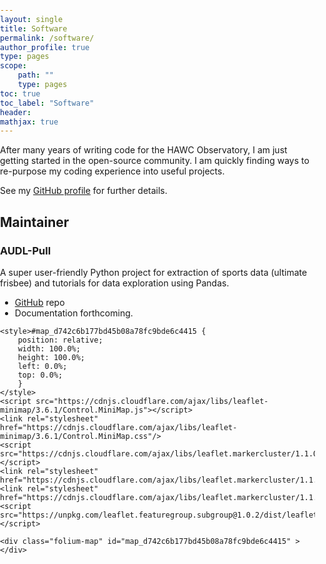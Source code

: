 ```yaml
---
layout: single
title: Software
permalink: /software/
author_profile: true
type: pages
scope:
    path: ""
    type: pages
toc: true
toc_label: "Software"
header:
mathjax: true
---
```


After many years of writing code for the HAWC Observatory, I am just getting
started in the open-source community. I am quickly finding ways to re-purpose
my coding experience into useful projects.

See my [GitHub profile](http://github.com/dfiorino) for further details.

## Maintainer

### AUDL-Pull
A super user-friendly Python project for extraction of sports data (ultimate
frisbee) and tutorials for data exploration using Pandas.
- [GitHub](https://github.com/dfiorino/audl-pull) repo
- Documentation forthcoming.


<head>
    <meta http-equiv="content-type" content="text/html; charset=UTF-8" />
    <script>L_PREFER_CANVAS=false; L_NO_TOUCH=false; L_DISABLE_3D=false;</script>
    <script src="https://cdn.jsdelivr.net/npm/leaflet@1.2.0/dist/leaflet.js"></script>
    <script src="https://ajax.googleapis.com/ajax/libs/jquery/1.11.1/jquery.min.js"></script>
    <script src="https://maxcdn.bootstrapcdn.com/bootstrap/3.2.0/js/bootstrap.min.js"></script>
    <script src="https://cdnjs.cloudflare.com/ajax/libs/Leaflet.awesome-markers/2.0.2/leaflet.awesome-markers.js"></script>
    <link rel="stylesheet" href="https://cdn.jsdelivr.net/npm/leaflet@1.2.0/dist/leaflet.css"/>
    <link rel="stylesheet" href="https://maxcdn.bootstrapcdn.com/bootstrap/3.2.0/css/bootstrap.min.css"/>
    <link rel="stylesheet" href="https://maxcdn.bootstrapcdn.com/bootstrap/3.2.0/css/bootstrap-theme.min.css"/>
    <link rel="stylesheet" href="https://maxcdn.bootstrapcdn.com/font-awesome/4.6.3/css/font-awesome.min.css"/>
    <link rel="stylesheet" href="https://cdnjs.cloudflare.com/ajax/libs/Leaflet.awesome-markers/2.0.2/leaflet.awesome-markers.css"/>
    <link rel="stylesheet" href="https://rawgit.com/python-visualization/folium/master/folium/templates/leaflet.awesome.rotate.css"/>
    <style>html, body {width: 100%;height: 100%;margin: 0;padding: 0;}</style>
    <style>#map {position:absolute;top:0;bottom:0;right:0;left:0;}</style>
    
    <style>#map_d742c6b177bd45b08a78fc9bde6c4415 {
        position: relative;
        width: 100.0%;
        height: 100.0%;
        left: 0.0%;
        top: 0.0%;
        }
    </style>
    <script src="https://cdnjs.cloudflare.com/ajax/libs/leaflet-minimap/3.6.1/Control.MiniMap.js"></script>
    <link rel="stylesheet" href="https://cdnjs.cloudflare.com/ajax/libs/leaflet-minimap/3.6.1/Control.MiniMap.css"/>
    <script src="https://cdnjs.cloudflare.com/ajax/libs/leaflet.markercluster/1.1.0/leaflet.markercluster.js"></script>
    <link rel="stylesheet" href="https://cdnjs.cloudflare.com/ajax/libs/leaflet.markercluster/1.1.0/MarkerCluster.css"/>
    <link rel="stylesheet" href="https://cdnjs.cloudflare.com/ajax/libs/leaflet.markercluster/1.1.0/MarkerCluster.Default.css"/>
    <script src="https://unpkg.com/leaflet.featuregroup.subgroup@1.0.2/dist/leaflet.featuregroup.subgroup.js"></script>
</head>
<body>    
    
    <div class="folium-map" id="map_d742c6b177bd45b08a78fc9bde6c4415" ></div>
</body>
<script>    
    
    
        var bounds = null;
    

    var map_d742c6b177bd45b08a78fc9bde6c4415 = L.map(
        'map_d742c6b177bd45b08a78fc9bde6c4415', {
        center: [0, 0],
        zoom: 2,
        maxBounds: bounds,
        layers: [],
        worldCopyJump: false,
        crs: L.CRS.EPSG3857,
        zoomControl: true,
        });

    
    
    var tile_layer_b3f29343ea1e4f5d923b0402473595fc = L.tileLayer(
        'https://{s}.tile.openstreetmap.org/{z}/{x}/{y}.png',
        {
        "attribution": null,
        "detectRetina": false,
        "maxNativeZoom": 18,
        "maxZoom": 18,
        "minZoom": 0,
        "noWrap": false,
        "subdomains": "abc"
}).addTo(map_d742c6b177bd45b08a78fc9bde6c4415);
    
        var tile_layer_470def6d48db45bd9f4d09f74335d1cd = L.tileLayer(
        'https://{s}.tile.openstreetmap.org/{z}/{x}/{y}.png',
        {
        "attribution": null,
        "detectRetina": false,
        "maxNativeZoom": 18,
        "maxZoom": 18,
        "minZoom": 0,
        "noWrap": false,
        "subdomains": "abc"
} );
        var mini_map_b62ec94561cd4393b0bfe31974b5a544 = new L.Control.MiniMap( tile_layer_470def6d48db45bd9f4d09f74335d1cd,
         {
  "autoToggleDisplay": false,
  "centerFixed": false,
  "collapsedHeight": 25,
  "collapsedWidth": 25,
  "height": 150,
  "minimized": false,
  "position": "bottomright",
  "toggleDisplay": false,
  "width": 150,
  "zoomAnimation": false,
  "zoomLevelFixed": null,
  "zoomLevelOffset": -5
});
        map_d742c6b177bd45b08a78fc9bde6c4415.addControl(mini_map_b62ec94561cd4393b0bfe31974b5a544);
        
    
            var marker_cluster_1d501bfb0da8464c899d057fb65b2d73 = L.markerClusterGroup({});
            map_d742c6b177bd45b08a78fc9bde6c4415.addLayer(marker_cluster_1d501bfb0da8464c899d057fb65b2d73);
            
    
            var feature_group_sub_group_fa330bf2e1d44895bab4a90cbfec4d62 = L.featureGroup.subGroup(marker_cluster_1d501bfb0da8464c899d057fb65b2d73);
            feature_group_sub_group_fa330bf2e1d44895bab4a90cbfec4d62.addTo(map_d742c6b177bd45b08a78fc9bde6c4415);
            
    
            var circle_marker_2ad046c591834372a350f60bbd04822f = L.circleMarker(
                [40.6943, -73.9249],
                {
  "bubblingMouseEvents": true,
  "color": "red",
  "dashArray": null,
  "dashOffset": null,
  "fill": true,
  "fillColor": "red",
  "fillOpacity": 0.7,
  "fillRule": "evenodd",
  "lineCap": "round",
  "lineJoin": "round",
  "opacity": 1.0,
  "radius": 6,
  "stroke": true,
  "weight": 3
}
                )
                .addTo(feature_group_sub_group_fa330bf2e1d44895bab4a90cbfec4d62);
            
    
            var circle_marker_116f65d8304f4877b7875bca5f871fdc = L.circleMarker(
                [32.8312, -117.1225],
                {
  "bubblingMouseEvents": true,
  "color": "red",
  "dashArray": null,
  "dashOffset": null,
  "fill": true,
  "fillColor": "red",
  "fillOpacity": 0.7,
  "fillRule": "evenodd",
  "lineCap": "round",
  "lineJoin": "round",
  "opacity": 1.0,
  "radius": 6,
  "stroke": true,
  "weight": 3
}
                )
                .addTo(feature_group_sub_group_fa330bf2e1d44895bab4a90cbfec4d62);
            
    
            var circle_marker_01894d6de3674e0d8471da7c1932f696 = L.circleMarker(
                [42.3834, -83.1024],
                {
  "bubblingMouseEvents": true,
  "color": "red",
  "dashArray": null,
  "dashOffset": null,
  "fill": true,
  "fillColor": "red",
  "fillOpacity": 0.7,
  "fillRule": "evenodd",
  "lineCap": "round",
  "lineJoin": "round",
  "opacity": 1.0,
  "radius": 6,
  "stroke": true,
  "weight": 3
}
                )
                .addTo(feature_group_sub_group_fa330bf2e1d44895bab4a90cbfec4d62);
            
    
            var circle_marker_80998c7eec40417da7011b4d20b207c5 = L.circleMarker(
                [44.9635, -93.2679],
                {
  "bubblingMouseEvents": true,
  "color": "red",
  "dashArray": null,
  "dashOffset": null,
  "fill": true,
  "fillColor": "red",
  "fillOpacity": 0.7,
  "fillRule": "evenodd",
  "lineCap": "round",
  "lineJoin": "round",
  "opacity": 1.0,
  "radius": 6,
  "stroke": true,
  "weight": 3
}
                )
                .addTo(feature_group_sub_group_fa330bf2e1d44895bab4a90cbfec4d62);
            
    
            var circle_marker_da992f0216eb45b9a619adb3ed6f2516 = L.circleMarker(
                [41.8373, -87.6861],
                {
  "bubblingMouseEvents": true,
  "color": "red",
  "dashArray": null,
  "dashOffset": null,
  "fill": true,
  "fillColor": "red",
  "fillOpacity": 0.7,
  "fillRule": "evenodd",
  "lineCap": "round",
  "lineJoin": "round",
  "opacity": 1.0,
  "radius": 6,
  "stroke": true,
  "weight": 3
}
                )
                .addTo(feature_group_sub_group_fa330bf2e1d44895bab4a90cbfec4d62);
            
    
            var feature_group_sub_group_7a5e1876478a40ea85bc4cbc7c690479 = L.featureGroup.subGroup(marker_cluster_1d501bfb0da8464c899d057fb65b2d73);
            feature_group_sub_group_7a5e1876478a40ea85bc4cbc7c690479.addTo(map_d742c6b177bd45b08a78fc9bde6c4415);
            
    
            var circle_marker_cf4e82f38bea461bab3c1b5b0e0e963c = L.circleMarker(
                [-22.925, -43.225],
                {
  "bubblingMouseEvents": true,
  "color": "blue",
  "dashArray": null,
  "dashOffset": null,
  "fill": true,
  "fillColor": "blue",
  "fillOpacity": 0.7,
  "fillRule": "evenodd",
  "lineCap": "round",
  "lineJoin": "round",
  "opacity": 1.0,
  "radius": 6,
  "stroke": true,
  "weight": 3
}
                )
                .addTo(feature_group_sub_group_7a5e1876478a40ea85bc4cbc7c690479);
            
    
            var circle_marker_9f5af67a98fb4e509af0c80df0772e29 = L.circleMarker(
                [-41.15, -71.3],
                {
  "bubblingMouseEvents": true,
  "color": "blue",
  "dashArray": null,
  "dashOffset": null,
  "fill": true,
  "fillColor": "blue",
  "fillOpacity": 0.7,
  "fillRule": "evenodd",
  "lineCap": "round",
  "lineJoin": "round",
  "opacity": 1.0,
  "radius": 6,
  "stroke": true,
  "weight": 3
}
                )
                .addTo(feature_group_sub_group_7a5e1876478a40ea85bc4cbc7c690479);
            
    
            var circle_marker_8d7961a4cd964d8caa1247517d4abd97 = L.circleMarker(
                [20.6771, -105.245],
                {
  "bubblingMouseEvents": true,
  "color": "blue",
  "dashArray": null,
  "dashOffset": null,
  "fill": true,
  "fillColor": "blue",
  "fillOpacity": 0.7,
  "fillRule": "evenodd",
  "lineCap": "round",
  "lineJoin": "round",
  "opacity": 1.0,
  "radius": 6,
  "stroke": true,
  "weight": 3
}
                )
                .addTo(feature_group_sub_group_7a5e1876478a40ea85bc4cbc7c690479);
            
    
            var circle_marker_f146c5da5a1d411db4808fa932ac885d = L.circleMarker(
                [16.75, -93.15],
                {
  "bubblingMouseEvents": true,
  "color": "blue",
  "dashArray": null,
  "dashOffset": null,
  "fill": true,
  "fillColor": "blue",
  "fillOpacity": 0.7,
  "fillRule": "evenodd",
  "lineCap": "round",
  "lineJoin": "round",
  "opacity": 1.0,
  "radius": 6,
  "stroke": true,
  "weight": 3
}
                )
                .addTo(feature_group_sub_group_7a5e1876478a40ea85bc4cbc7c690479);
            
    
            var circle_marker_d02b33e407454a36ad8bb4bda105d8b3 = L.circleMarker(
                [19.4424, -99.131],
                {
  "bubblingMouseEvents": true,
  "color": "blue",
  "dashArray": null,
  "dashOffset": null,
  "fill": true,
  "fillColor": "blue",
  "fillOpacity": 0.7,
  "fillRule": "evenodd",
  "lineCap": "round",
  "lineJoin": "round",
  "opacity": 1.0,
  "radius": 6,
  "stroke": true,
  "weight": 3
}
                )
                .addTo(feature_group_sub_group_7a5e1876478a40ea85bc4cbc7c690479);
            
    
            var circle_marker_e022ceba733f4719bbcdb3717a1a5eed = L.circleMarker(
                [20.1704, -98.73],
                {
  "bubblingMouseEvents": true,
  "color": "blue",
  "dashArray": null,
  "dashOffset": null,
  "fill": true,
  "fillColor": "blue",
  "fillOpacity": 0.7,
  "fillRule": "evenodd",
  "lineCap": "round",
  "lineJoin": "round",
  "opacity": 1.0,
  "radius": 6,
  "stroke": true,
  "weight": 3
}
                )
                .addTo(feature_group_sub_group_7a5e1876478a40ea85bc4cbc7c690479);
            
    
            var circle_marker_9558f365552b4da8b29e26e45ba34017 = L.circleMarker(
                [19.32, -98.23],
                {
  "bubblingMouseEvents": true,
  "color": "blue",
  "dashArray": null,
  "dashOffset": null,
  "fill": true,
  "fillColor": "blue",
  "fillOpacity": 0.7,
  "fillRule": "evenodd",
  "lineCap": "round",
  "lineJoin": "round",
  "opacity": 1.0,
  "radius": 6,
  "stroke": true,
  "weight": 3
}
                )
                .addTo(feature_group_sub_group_7a5e1876478a40ea85bc4cbc7c690479);
            
    
            var circle_marker_8375e78e56e7441a9027735ee67e47fd = L.circleMarker(
                [18.85, -97.13],
                {
  "bubblingMouseEvents": true,
  "color": "blue",
  "dashArray": null,
  "dashOffset": null,
  "fill": true,
  "fillColor": "blue",
  "fillOpacity": 0.7,
  "fillRule": "evenodd",
  "lineCap": "round",
  "lineJoin": "round",
  "opacity": 1.0,
  "radius": 6,
  "stroke": true,
  "weight": 3
}
                )
                .addTo(feature_group_sub_group_7a5e1876478a40ea85bc4cbc7c690479);
            
    
            var circle_marker_5c835d68843a4179b51dfc209327b5ee = L.circleMarker(
                [52.08, 4.27],
                {
  "bubblingMouseEvents": true,
  "color": "blue",
  "dashArray": null,
  "dashOffset": null,
  "fill": true,
  "fillColor": "blue",
  "fillOpacity": 0.7,
  "fillRule": "evenodd",
  "lineCap": "round",
  "lineJoin": "round",
  "opacity": 1.0,
  "radius": 6,
  "stroke": true,
  "weight": 3
}
                )
                .addTo(feature_group_sub_group_7a5e1876478a40ea85bc4cbc7c690479);
            
    
            var circle_marker_439dc92ccebb48e8bd54246da73a9625 = L.circleMarker(
                [48.8667, 2.3333],
                {
  "bubblingMouseEvents": true,
  "color": "blue",
  "dashArray": null,
  "dashOffset": null,
  "fill": true,
  "fillColor": "blue",
  "fillOpacity": 0.7,
  "fillRule": "evenodd",
  "lineCap": "round",
  "lineJoin": "round",
  "opacity": 1.0,
  "radius": 6,
  "stroke": true,
  "weight": 3
}
                )
                .addTo(feature_group_sub_group_7a5e1876478a40ea85bc4cbc7c690479);
            
    
            var circle_marker_7383d372c2ee4703b9523eae9e9195d0 = L.circleMarker(
                [45.737, 7.315],
                {
  "bubblingMouseEvents": true,
  "color": "blue",
  "dashArray": null,
  "dashOffset": null,
  "fill": true,
  "fillColor": "blue",
  "fillOpacity": 0.7,
  "fillRule": "evenodd",
  "lineCap": "round",
  "lineJoin": "round",
  "opacity": 1.0,
  "radius": 6,
  "stroke": true,
  "weight": 3
}
                )
                .addTo(feature_group_sub_group_7a5e1876478a40ea85bc4cbc7c690479);
            
    
            var circle_marker_96ddc0c277144211a5c4ca5b6f0f5bf3 = L.circleMarker(
                [40.7774, -111.9301],
                {
  "bubblingMouseEvents": true,
  "color": "blue",
  "dashArray": null,
  "dashOffset": null,
  "fill": true,
  "fillColor": "blue",
  "fillOpacity": 0.7,
  "fillRule": "evenodd",
  "lineCap": "round",
  "lineJoin": "round",
  "opacity": 1.0,
  "radius": 6,
  "stroke": true,
  "weight": 3
}
                )
                .addTo(feature_group_sub_group_7a5e1876478a40ea85bc4cbc7c690479);
            
    
            var circle_marker_af108377d2ab454ca9fe8b7ab2bfba55 = L.circleMarker(
                [42.7483, -84.4834],
                {
  "bubblingMouseEvents": true,
  "color": "blue",
  "dashArray": null,
  "dashOffset": null,
  "fill": true,
  "fillColor": "blue",
  "fillOpacity": 0.7,
  "fillRule": "evenodd",
  "lineCap": "round",
  "lineJoin": "round",
  "opacity": 1.0,
  "radius": 6,
  "stroke": true,
  "weight": 3
}
                )
                .addTo(feature_group_sub_group_7a5e1876478a40ea85bc4cbc7c690479);
            
    
            var circle_marker_ddde673e7c5d44dc88875654cbcaa20d = L.circleMarker(
                [39.7621, -104.8759],
                {
  "bubblingMouseEvents": true,
  "color": "blue",
  "dashArray": null,
  "dashOffset": null,
  "fill": true,
  "fillColor": "blue",
  "fillOpacity": 0.7,
  "fillRule": "evenodd",
  "lineCap": "round",
  "lineJoin": "round",
  "opacity": 1.0,
  "radius": 6,
  "stroke": true,
  "weight": 3
}
                )
                .addTo(feature_group_sub_group_7a5e1876478a40ea85bc4cbc7c690479);
            
    
            var circle_marker_7bf17ae1fa43473d8260ccfb95d675b8 = L.circleMarker(
                [38.9964, -76.9337],
                {
  "bubblingMouseEvents": true,
  "color": "blue",
  "dashArray": null,
  "dashOffset": null,
  "fill": true,
  "fillColor": "blue",
  "fillOpacity": 0.7,
  "fillRule": "evenodd",
  "lineCap": "round",
  "lineJoin": "round",
  "opacity": 1.0,
  "radius": 6,
  "stroke": true,
  "weight": 3
}
                )
                .addTo(feature_group_sub_group_7a5e1876478a40ea85bc4cbc7c690479);
            
    
            var circle_marker_b06f48b49dfc4a469fce9c6ab8c2d6e9 = L.circleMarker(
                [43.0809, -89.3921],
                {
  "bubblingMouseEvents": true,
  "color": "blue",
  "dashArray": null,
  "dashOffset": null,
  "fill": true,
  "fillColor": "blue",
  "fillOpacity": 0.7,
  "fillRule": "evenodd",
  "lineCap": "round",
  "lineJoin": "round",
  "opacity": 1.0,
  "radius": 6,
  "stroke": true,
  "weight": 3
}
                )
                .addTo(feature_group_sub_group_7a5e1876478a40ea85bc4cbc7c690479);
            
    
            var circle_marker_245231adc1eb4794a4da6a363f58be1f = L.circleMarker(
                [47.1122, -88.5696],
                {
  "bubblingMouseEvents": true,
  "color": "blue",
  "dashArray": null,
  "dashOffset": null,
  "fill": true,
  "fillColor": "blue",
  "fillOpacity": 0.7,
  "fillRule": "evenodd",
  "lineCap": "round",
  "lineJoin": "round",
  "opacity": 1.0,
  "radius": 6,
  "stroke": true,
  "weight": 3
}
                )
                .addTo(feature_group_sub_group_7a5e1876478a40ea85bc4cbc7c690479);
            
    
            var circle_marker_8fea03fe48544a8baf2cf05d45066867 = L.circleMarker(
                [19.05, -98.2],
                {
  "bubblingMouseEvents": true,
  "color": "blue",
  "dashArray": null,
  "dashOffset": null,
  "fill": true,
  "fillColor": "blue",
  "fillOpacity": 0.7,
  "fillRule": "evenodd",
  "lineCap": "round",
  "lineJoin": "round",
  "opacity": 1.0,
  "radius": 6,
  "stroke": true,
  "weight": 3
}
                )
                .addTo(feature_group_sub_group_7a5e1876478a40ea85bc4cbc7c690479);
            
    
            var circle_marker_d64583581ef94dd4ad8aa3701648ca11 = L.circleMarker(
                [32.0282, -81.1784],
                {
  "bubblingMouseEvents": true,
  "color": "blue",
  "dashArray": null,
  "dashOffset": null,
  "fill": true,
  "fillColor": "blue",
  "fillOpacity": 0.7,
  "fillRule": "evenodd",
  "lineCap": "round",
  "lineJoin": "round",
  "opacity": 1.0,
  "radius": 6,
  "stroke": true,
  "weight": 3
}
                )
                .addTo(feature_group_sub_group_7a5e1876478a40ea85bc4cbc7c690479);
            
    
            var circle_marker_2a78df17a3f24b42a981984d4276c8ab = L.circleMarker(
                [35.6619, -105.9818],
                {
  "bubblingMouseEvents": true,
  "color": "blue",
  "dashArray": null,
  "dashOffset": null,
  "fill": true,
  "fillColor": "blue",
  "fillOpacity": 0.7,
  "fillRule": "evenodd",
  "lineCap": "round",
  "lineJoin": "round",
  "opacity": 1.0,
  "radius": 6,
  "stroke": true,
  "weight": 3
}
                )
                .addTo(feature_group_sub_group_7a5e1876478a40ea85bc4cbc7c690479);
            
    
            var circle_marker_580881cdb22641a6b53acae62aaf9da3 = L.circleMarker(
                [39.3051, -76.6144],
                {
  "bubblingMouseEvents": true,
  "color": "blue",
  "dashArray": null,
  "dashOffset": null,
  "fill": true,
  "fillColor": "blue",
  "fillOpacity": 0.7,
  "fillRule": "evenodd",
  "lineCap": "round",
  "lineJoin": "round",
  "opacity": 1.0,
  "radius": 6,
  "stroke": true,
  "weight": 3
}
                )
                .addTo(feature_group_sub_group_7a5e1876478a40ea85bc4cbc7c690479);
            
    
            var circle_marker_09967da9f2c34b7c84e69dc6012304c3 = L.circleMarker(
                [40.791, -77.8568],
                {
  "bubblingMouseEvents": true,
  "color": "blue",
  "dashArray": null,
  "dashOffset": null,
  "fill": true,
  "fillColor": "blue",
  "fillOpacity": 0.7,
  "fillRule": "evenodd",
  "lineCap": "round",
  "lineJoin": "round",
  "opacity": 1.0,
  "radius": 6,
  "stroke": true,
  "weight": 3
}
                )
                .addTo(feature_group_sub_group_7a5e1876478a40ea85bc4cbc7c690479);
            
    
            var circle_marker_add304ef4b7042f5a1a7c7297da5b12b = L.circleMarker(
                [43.1681, -77.6162],
                {
  "bubblingMouseEvents": true,
  "color": "blue",
  "dashArray": null,
  "dashOffset": null,
  "fill": true,
  "fillColor": "blue",
  "fillOpacity": 0.7,
  "fillRule": "evenodd",
  "lineCap": "round",
  "lineJoin": "round",
  "opacity": 1.0,
  "radius": 6,
  "stroke": true,
  "weight": 3
}
                )
                .addTo(feature_group_sub_group_7a5e1876478a40ea85bc4cbc7c690479);
            
    
            var circle_marker_787d4d215cd4474187a18fc057c2bb6d = L.circleMarker(
                [38.9705, -76.5047],
                {
  "bubblingMouseEvents": true,
  "color": "blue",
  "dashArray": null,
  "dashOffset": null,
  "fill": true,
  "fillColor": "blue",
  "fillOpacity": 0.7,
  "fillRule": "evenodd",
  "lineCap": "round",
  "lineJoin": "round",
  "opacity": 1.0,
  "radius": 6,
  "stroke": true,
  "weight": 3
}
                )
                .addTo(feature_group_sub_group_7a5e1876478a40ea85bc4cbc7c690479);
            
    
            var circle_marker_354414d6e2744f4db4d208bdda777a10 = L.circleMarker(
                [38.9047, -77.0163],
                {
  "bubblingMouseEvents": true,
  "color": "blue",
  "dashArray": null,
  "dashOffset": null,
  "fill": true,
  "fillColor": "blue",
  "fillOpacity": 0.7,
  "fillRule": "evenodd",
  "lineCap": "round",
  "lineJoin": "round",
  "opacity": 1.0,
  "radius": 6,
  "stroke": true,
  "weight": 3
}
                )
                .addTo(feature_group_sub_group_7a5e1876478a40ea85bc4cbc7c690479);
            
    
            var circle_marker_14d6951a8a81463e921a0f453784e9c8 = L.circleMarker(
                [18.9211, -99.24],
                {
  "bubblingMouseEvents": true,
  "color": "blue",
  "dashArray": null,
  "dashOffset": null,
  "fill": true,
  "fillColor": "blue",
  "fillOpacity": 0.7,
  "fillRule": "evenodd",
  "lineCap": "round",
  "lineJoin": "round",
  "opacity": 1.0,
  "radius": 6,
  "stroke": true,
  "weight": 3
}
                )
                .addTo(feature_group_sub_group_7a5e1876478a40ea85bc4cbc7c690479);
            
    
            var circle_marker_18fc54c525bf4c90993a5f49091085fe = L.circleMarker(
                [40.5487, -105.0656],
                {
  "bubblingMouseEvents": true,
  "color": "blue",
  "dashArray": null,
  "dashOffset": null,
  "fill": true,
  "fillColor": "blue",
  "fillOpacity": 0.7,
  "fillRule": "evenodd",
  "lineCap": "round",
  "lineJoin": "round",
  "opacity": 1.0,
  "radius": 6,
  "stroke": true,
  "weight": 3
}
                )
                .addTo(feature_group_sub_group_7a5e1876478a40ea85bc4cbc7c690479);
            
    
            var circle_marker_a4d25a824a724abdb5b8ba33ba362e18 = L.circleMarker(
                [33.7627, -84.4231],
                {
  "bubblingMouseEvents": true,
  "color": "blue",
  "dashArray": null,
  "dashOffset": null,
  "fill": true,
  "fillColor": "blue",
  "fillOpacity": 0.7,
  "fillRule": "evenodd",
  "lineCap": "round",
  "lineJoin": "round",
  "opacity": 1.0,
  "radius": 6,
  "stroke": true,
  "weight": 3
}
                )
                .addTo(feature_group_sub_group_7a5e1876478a40ea85bc4cbc7c690479);
            
    
            var feature_group_sub_group_13b23754c4774e16a77f60242ad18fd4 = L.featureGroup.subGroup(marker_cluster_1d501bfb0da8464c899d057fb65b2d73);
            feature_group_sub_group_13b23754c4774e16a77f60242ad18fd4.addTo(map_d742c6b177bd45b08a78fc9bde6c4415);
            
    
            var circle_marker_4bb32103399c47e9b5304354a3c25f72 = L.circleMarker(
                [41.896, 12.4833],
                {
  "bubblingMouseEvents": true,
  "color": "green",
  "dashArray": null,
  "dashOffset": null,
  "fill": true,
  "fillColor": "green",
  "fillOpacity": 0.7,
  "fillRule": "evenodd",
  "lineCap": "round",
  "lineJoin": "round",
  "opacity": 1.0,
  "radius": 6,
  "stroke": true,
  "weight": 3
}
                )
                .addTo(feature_group_sub_group_13b23754c4774e16a77f60242ad18fd4);
            
    
            var circle_marker_81866fd782a74440ad9cc8bdd366cc74 = L.circleMarker(
                [45.47, 9.205],
                {
  "bubblingMouseEvents": true,
  "color": "green",
  "dashArray": null,
  "dashOffset": null,
  "fill": true,
  "fillColor": "green",
  "fillOpacity": 0.7,
  "fillRule": "evenodd",
  "lineCap": "round",
  "lineJoin": "round",
  "opacity": 1.0,
  "radius": 6,
  "stroke": true,
  "weight": 3
}
                )
                .addTo(feature_group_sub_group_13b23754c4774e16a77f60242ad18fd4);
            
    
            var circle_marker_3f057c4a03c84300b1838547dfb4ef34 = L.circleMarker(
                [43.78, 11.25],
                {
  "bubblingMouseEvents": true,
  "color": "green",
  "dashArray": null,
  "dashOffset": null,
  "fill": true,
  "fillColor": "green",
  "fillOpacity": 0.7,
  "fillRule": "evenodd",
  "lineCap": "round",
  "lineJoin": "round",
  "opacity": 1.0,
  "radius": 6,
  "stroke": true,
  "weight": 3
}
                )
                .addTo(feature_group_sub_group_13b23754c4774e16a77f60242ad18fd4);
            
    
            var circle_marker_e9cad576b457441da0a59de0a69d707f = L.circleMarker(
                [37.9833, 23.7333],
                {
  "bubblingMouseEvents": true,
  "color": "green",
  "dashArray": null,
  "dashOffset": null,
  "fill": true,
  "fillColor": "green",
  "fillOpacity": 0.7,
  "fillRule": "evenodd",
  "lineCap": "round",
  "lineJoin": "round",
  "opacity": 1.0,
  "radius": 6,
  "stroke": true,
  "weight": 3
}
                )
                .addTo(feature_group_sub_group_13b23754c4774e16a77f60242ad18fd4);
            
    
            var circle_marker_96cc06c3b8304624998030064bcbb7eb = L.circleMarker(
                [42.6609, 18.0914],
                {
  "bubblingMouseEvents": true,
  "color": "green",
  "dashArray": null,
  "dashOffset": null,
  "fill": true,
  "fillColor": "green",
  "fillOpacity": 0.7,
  "fillRule": "evenodd",
  "lineCap": "round",
  "lineJoin": "round",
  "opacity": 1.0,
  "radius": 6,
  "stroke": true,
  "weight": 3
}
                )
                .addTo(feature_group_sub_group_13b23754c4774e16a77f60242ad18fd4);
            
    
            var circle_marker_560aaf0357a24dbf9a590ebb78947018 = L.circleMarker(
                [45.8, 16.0],
                {
  "bubblingMouseEvents": true,
  "color": "green",
  "dashArray": null,
  "dashOffset": null,
  "fill": true,
  "fillColor": "green",
  "fillOpacity": 0.7,
  "fillRule": "evenodd",
  "lineCap": "round",
  "lineJoin": "round",
  "opacity": 1.0,
  "radius": 6,
  "stroke": true,
  "weight": 3
}
                )
                .addTo(feature_group_sub_group_13b23754c4774e16a77f60242ad18fd4);
            
    
            var circle_marker_96870aafe2494932bf26ffb3c13f558a = L.circleMarker(
                [43.5204, 16.47],
                {
  "bubblingMouseEvents": true,
  "color": "green",
  "dashArray": null,
  "dashOffset": null,
  "fill": true,
  "fillColor": "green",
  "fillOpacity": 0.7,
  "fillRule": "evenodd",
  "lineCap": "round",
  "lineJoin": "round",
  "opacity": 1.0,
  "radius": 6,
  "stroke": true,
  "weight": 3
}
                )
                .addTo(feature_group_sub_group_13b23754c4774e16a77f60242ad18fd4);
            
    
            var circle_marker_03cccdf016e34fbabd04dd2bb909ea86 = L.circleMarker(
                [45.336988, 14.306201],
                {
  "bubblingMouseEvents": true,
  "color": "green",
  "dashArray": null,
  "dashOffset": null,
  "fill": true,
  "fillColor": "green",
  "fillOpacity": 0.7,
  "fillRule": "evenodd",
  "lineCap": "round",
  "lineJoin": "round",
  "opacity": 1.0,
  "radius": 6,
  "stroke": true,
  "weight": 3
}
                )
                .addTo(feature_group_sub_group_13b23754c4774e16a77f60242ad18fd4);
            
    
            var circle_marker_5c048b489b6149a98cc33e5ae0b02323 = L.circleMarker(
                [43.175385, 16.436683],
                {
  "bubblingMouseEvents": true,
  "color": "green",
  "dashArray": null,
  "dashOffset": null,
  "fill": true,
  "fillColor": "green",
  "fillOpacity": 0.7,
  "fillRule": "evenodd",
  "lineCap": "round",
  "lineJoin": "round",
  "opacity": 1.0,
  "radius": 6,
  "stroke": true,
  "weight": 3
}
                )
                .addTo(feature_group_sub_group_13b23754c4774e16a77f60242ad18fd4);
            
    
            var circle_marker_6b1c28d62f4442be827f5962d67d2a76 = L.circleMarker(
                [41.3833, 2.1834],
                {
  "bubblingMouseEvents": true,
  "color": "green",
  "dashArray": null,
  "dashOffset": null,
  "fill": true,
  "fillColor": "green",
  "fillOpacity": 0.7,
  "fillRule": "evenodd",
  "lineCap": "round",
  "lineJoin": "round",
  "opacity": 1.0,
  "radius": 6,
  "stroke": true,
  "weight": 3
}
                )
                .addTo(feature_group_sub_group_13b23754c4774e16a77f60242ad18fd4);
            
    
            var circle_marker_06388286e5914e8ba9d7c8eb4c92cdc6 = L.circleMarker(
                [39.7621, -104.8759],
                {
  "bubblingMouseEvents": true,
  "color": "green",
  "dashArray": null,
  "dashOffset": null,
  "fill": true,
  "fillColor": "green",
  "fillOpacity": 0.7,
  "fillRule": "evenodd",
  "lineCap": "round",
  "lineJoin": "round",
  "opacity": 1.0,
  "radius": 6,
  "stroke": true,
  "weight": 3
}
                )
                .addTo(feature_group_sub_group_13b23754c4774e16a77f60242ad18fd4);
            
    
            var circle_marker_c7446681b18441d4b5032eee5a4e09b3 = L.circleMarker(
                [28.4801, -81.3448],
                {
  "bubblingMouseEvents": true,
  "color": "green",
  "dashArray": null,
  "dashOffset": null,
  "fill": true,
  "fillColor": "green",
  "fillOpacity": 0.7,
  "fillRule": "evenodd",
  "lineCap": "round",
  "lineJoin": "round",
  "opacity": 1.0,
  "radius": 6,
  "stroke": true,
  "weight": 3
}
                )
                .addTo(feature_group_sub_group_13b23754c4774e16a77f60242ad18fd4);
            
    
            var circle_marker_272fcf6631e6414485dbdc0074918ba6 = L.circleMarker(
                [30.0687, -89.9288],
                {
  "bubblingMouseEvents": true,
  "color": "green",
  "dashArray": null,
  "dashOffset": null,
  "fill": true,
  "fillColor": "green",
  "fillOpacity": 0.7,
  "fillRule": "evenodd",
  "lineCap": "round",
  "lineJoin": "round",
  "opacity": 1.0,
  "radius": 6,
  "stroke": true,
  "weight": 3
}
                )
                .addTo(feature_group_sub_group_13b23754c4774e16a77f60242ad18fd4);
            
    
            var circle_marker_7ee6467965084fb1b79db2dc664a6ba2 = L.circleMarker(
                [45.5372, -122.65],
                {
  "bubblingMouseEvents": true,
  "color": "green",
  "dashArray": null,
  "dashOffset": null,
  "fill": true,
  "fillColor": "green",
  "fillOpacity": 0.7,
  "fillRule": "evenodd",
  "lineCap": "round",
  "lineJoin": "round",
  "opacity": 1.0,
  "radius": 6,
  "stroke": true,
  "weight": 3
}
                )
                .addTo(feature_group_sub_group_13b23754c4774e16a77f60242ad18fd4);
            
    
            var circle_marker_a83d6e4653334481b33b2171ca586b8d = L.circleMarker(
                [47.6217, -122.3238],
                {
  "bubblingMouseEvents": true,
  "color": "green",
  "dashArray": null,
  "dashOffset": null,
  "fill": true,
  "fillColor": "green",
  "fillOpacity": 0.7,
  "fillRule": "evenodd",
  "lineCap": "round",
  "lineJoin": "round",
  "opacity": 1.0,
  "radius": 6,
  "stroke": true,
  "weight": 3
}
                )
                .addTo(feature_group_sub_group_13b23754c4774e16a77f60242ad18fd4);
            
    
            var circle_marker_98276e9462be473c884cf2342d75d18f = L.circleMarker(
                [34.114, -118.4068],
                {
  "bubblingMouseEvents": true,
  "color": "green",
  "dashArray": null,
  "dashOffset": null,
  "fill": true,
  "fillColor": "green",
  "fillOpacity": 0.7,
  "fillRule": "evenodd",
  "lineCap": "round",
  "lineJoin": "round",
  "opacity": 1.0,
  "radius": 6,
  "stroke": true,
  "weight": 3
}
                )
                .addTo(feature_group_sub_group_13b23754c4774e16a77f60242ad18fd4);
            
    
            var circle_marker_73692ed1035645169ab6d3c4bd49f3d4 = L.circleMarker(
                [37.7561, -122.4429],
                {
  "bubblingMouseEvents": true,
  "color": "green",
  "dashArray": null,
  "dashOffset": null,
  "fill": true,
  "fillColor": "green",
  "fillOpacity": 0.7,
  "fillRule": "evenodd",
  "lineCap": "round",
  "lineJoin": "round",
  "opacity": 1.0,
  "radius": 6,
  "stroke": true,
  "weight": 3
}
                )
                .addTo(feature_group_sub_group_13b23754c4774e16a77f60242ad18fd4);
            
    
            var circle_marker_c64fc7daf4284233b67ae4c386520ec8 = L.circleMarker(
                [32.8312, -117.1225],
                {
  "bubblingMouseEvents": true,
  "color": "green",
  "dashArray": null,
  "dashOffset": null,
  "fill": true,
  "fillColor": "green",
  "fillOpacity": 0.7,
  "fillRule": "evenodd",
  "lineCap": "round",
  "lineJoin": "round",
  "opacity": 1.0,
  "radius": 6,
  "stroke": true,
  "weight": 3
}
                )
                .addTo(feature_group_sub_group_13b23754c4774e16a77f60242ad18fd4);
            
    
            var circle_marker_20ecbfd265824b81b828c7ceec31783e = L.circleMarker(
                [14.7158, -17.4731],
                {
  "bubblingMouseEvents": true,
  "color": "green",
  "dashArray": null,
  "dashOffset": null,
  "fill": true,
  "fillColor": "green",
  "fillOpacity": 0.7,
  "fillRule": "evenodd",
  "lineCap": "round",
  "lineJoin": "round",
  "opacity": 1.0,
  "radius": 6,
  "stroke": true,
  "weight": 3
}
                )
                .addTo(feature_group_sub_group_13b23754c4774e16a77f60242ad18fd4);
            
    
            var circle_marker_1c9b2f60a06a4d289739f4db1e8415e3 = L.circleMarker(
                [15.6559, -13.2554],
                {
  "bubblingMouseEvents": true,
  "color": "green",
  "dashArray": null,
  "dashOffset": null,
  "fill": true,
  "fillColor": "green",
  "fillOpacity": 0.7,
  "fillRule": "evenodd",
  "lineCap": "round",
  "lineJoin": "round",
  "opacity": 1.0,
  "radius": 6,
  "stroke": true,
  "weight": 3
}
                )
                .addTo(feature_group_sub_group_13b23754c4774e16a77f60242ad18fd4);
            
    
            var feature_group_sub_group_87a264a4f8e447feb0859b6090ef2518 = L.featureGroup.subGroup(marker_cluster_1d501bfb0da8464c899d057fb65b2d73);
            feature_group_sub_group_87a264a4f8e447feb0859b6090ef2518.addTo(map_d742c6b177bd45b08a78fc9bde6c4415);
            
    
            var feature_group_sub_group_0e52e2f44da94420b37c9754dd60d718 = L.featureGroup.subGroup(marker_cluster_1d501bfb0da8464c899d057fb65b2d73);
            feature_group_sub_group_0e52e2f44da94420b37c9754dd60d718.addTo(map_d742c6b177bd45b08a78fc9bde6c4415);
            
    
            var layer_control_a980d7195291415d898aa6794b2355f1 = {
                base_layers : { "openstreetmap" : tile_layer_b3f29343ea1e4f5d923b0402473595fc, },
                overlays : { "SDoH" : feature_group_sub_group_fa330bf2e1d44895bab4a90cbfec4d62,"Physics" : feature_group_sub_group_7a5e1876478a40ea85bc4cbc7c690479,"Travel" : feature_group_sub_group_13b23754c4774e16a77f60242ad18fd4,"Lived" : feature_group_sub_group_87a264a4f8e447feb0859b6090ef2518,"Worked" : feature_group_sub_group_0e52e2f44da94420b37c9754dd60d718, }
                };
            L.control.layers(
                layer_control_a980d7195291415d898aa6794b2355f1.base_layers,
                layer_control_a980d7195291415d898aa6794b2355f1.overlays,
                {position: 'topright',
                 collapsed: true,
                 autoZIndex: true
                }).addTo(map_d742c6b177bd45b08a78fc9bde6c4415);
</script> 
